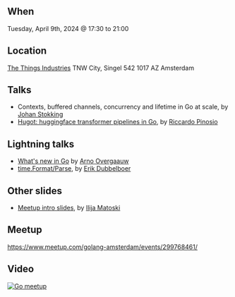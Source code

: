 When
----
Tuesday, April 9th, 2024 @ 17:30 to 21:00

Location
--------
[The Things Industries](https://www.thethingsindustries.com/)
TNW City, Singel 542
1017 AZ Amsterdam

Talks
-----
- Contexts, buffered channels, concurrency and lifetime in Go at scale, by [Johan Stokking](https://github.com/johanstokking)
- [Hugot: huggingface transformer pipelines in Go](hugot.pdf), by [Riccardo Pinosio](https://github.com/riccardopinosio)

Lightning talks
--------------
- [What's new in Go](whats-new-in-go.pdf) by [Arno Overgaauw](https://github.com/ArnoSen)
- [time.Format/Parse](time-format-parse.pdf), by [Erik Dubbelboer](https://github.com/erikdubbelboer)

Other slides
------------
* [Meetup intro slides](intro-slides.pdf), by [Ilija Matoski](https://github.com/ilijamt)

Meetup
------
https://www.meetup.com/golang-amsterdam/events/299768461/

Video
-----
[![Go meetup](http://img.youtube.com/vi/BBfXWlCe3us/0.jpg)](https://www.youtube.com/watch?v=BBfXWlCe3us "Go meetup")

